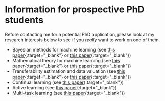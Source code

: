 # Information for prospective PhD students

Before contacting me for a potential PhD application, please look at my research interests below to see if you *really* want to work on one of them.

- Bayesian methods for machine learning (see [this paper](https://arxiv.org/pdf/1710.10628){:target="_blank"} or [this paper](https://arxiv.org/pdf/1705.07131){:target="_blank"})
- Mathematical theory for machine learning (see [this paper](https://arxiv.org/pdf/2410.22065){:target="_blank"} or [this paper](https://arxiv.org/pdf/1408.2714){:target="_blank"})
- Transferability estimation and data valuation (see [this paper](https://arxiv.org/pdf/2002.12462){:target="_blank"} or [this paper](https://arxiv.org/pdf/2312.00656){:target="_blank"})
- Continual learning (see [this paper](https://arxiv.org/pdf/1710.10628){:target="_blank"})
- Active learning (see [this paper](https://arxiv.org/pdf/1906.02179){:target="_blank"})
- Multi-task learning (see [this paper](https://vucdinh.github.io/Files/multi.pdf){:target="_blank"})
